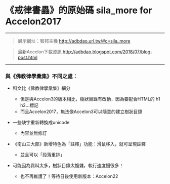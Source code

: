 # 《戒律書畾》的原始碼 sila_more for Accelon2017  
---  
> 展示網址：智邦主機 http://adbdao.url.tw/#c=sila_more  
  
> 最新Accelon下載資訊 http://adbdao.blogspot.com/2018/07/blog-post.html  
---  
### 與《佛教律學彙集》不同之處：  
* 科文比《佛教律學彙集》細分  
    +  但是與Accelon3的版本相比，樹狀目錄有改動，因為要配合HTML的 h1 h2…標記  
    +  而且Accelon2017，無法像Accelon3可以隨意的建立樹狀目錄  

* 一些缺字重新轉換成unicode  
    +  內容並無修訂  

* 《南山三大部》新增特色為「註釋」功能：滑鼠移入，就可呈現註釋  
    +  並且可以「段落重排」  

* 可能因為資料太多，樹狀目錄太複雜，執行速度慢很多！  
    + 也不再維護了！等待日後使用新版本：Accelon22  